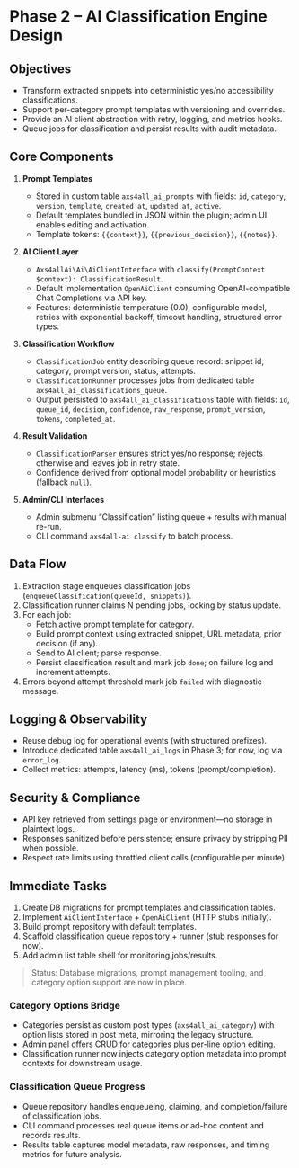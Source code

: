 # Phase 2 – AI Classification Engine Design

## Objectives
- Transform extracted snippets into deterministic yes/no accessibility classifications.
- Support per-category prompt templates with versioning and overrides.
- Provide an AI client abstraction with retry, logging, and metrics hooks.
- Queue jobs for classification and persist results with audit metadata.

## Core Components
1. **Prompt Templates**
   - Stored in custom table `axs4all_ai_prompts` with fields: `id`, `category`, `version`, `template`, `created_at`, `updated_at`, `active`.
   - Default templates bundled in JSON within the plugin; admin UI enables editing and activation.
   - Template tokens: `{{context}}`, `{{previous_decision}}`, `{{notes}}`.

2. **AI Client Layer**
   - `Axs4allAi\Ai\AiClientInterface` with `classify(PromptContext $context): ClassificationResult`.
   - Default implementation `OpenAiClient` consuming OpenAI-compatible Chat Completions via API key.
   - Features: deterministic temperature (0.0), configurable model, retries with exponential backoff, timeout handling, structured error types.

3. **Classification Workflow**
   - `ClassificationJob` entity describing queue record: snippet id, category, prompt version, status, attempts.
   - `ClassificationRunner` processes jobs from dedicated table `axs4all_ai_classifications_queue`.
   - Output persisted to `axs4all_ai_classifications` table with fields: `id`, `queue_id`, `decision`, `confidence`, `raw_response`, `prompt_version`, `tokens`, `completed_at`.

4. **Result Validation**
   - `ClassificationParser` ensures strict yes/no response; rejects otherwise and leaves job in retry state.
   - Confidence derived from optional model probability or heuristics (fallback `null`).

5. **Admin/CLI Interfaces**
   - Admin submenu “Classification” listing queue + results with manual re-run.
   - CLI command `axs4all-ai classify` to batch process.

## Data Flow
1. Extraction stage enqueues classification jobs (`enqueueClassification(queueId, snippets)`).
2. Classification runner claims N pending jobs, locking by status update.
3. For each job:
   - Fetch active prompt template for category.
   - Build prompt context using extracted snippet, URL metadata, prior decision (if any).
   - Send to AI client; parse response.
   - Persist classification result and mark job `done`; on failure log and increment attempts.
4. Errors beyond attempt threshold mark job `failed` with diagnostic message.

## Logging & Observability
- Reuse debug log for operational events (with structured prefixes).
- Introduce dedicated table `axs4all_ai_logs` in Phase 3; for now, log via `error_log`.
- Collect metrics: attempts, latency (ms), tokens (prompt/completion).

## Security & Compliance
- API key retrieved from settings page or environment—no storage in plaintext logs.
- Responses sanitized before persistence; ensure privacy by stripping PII when possible.
- Respect rate limits using throttled client calls (configurable per minute).

## Immediate Tasks
1. Create DB migrations for prompt templates and classification tables.
2. Implement `AiClientInterface` + `OpenAiClient` (HTTP stubs initially).
3. Build prompt repository with default templates.
4. Scaffold classification queue repository + runner (stub responses for now).
5. Add admin list table shell for monitoring jobs/results.

> Status: Database migrations, prompt management tooling, and category option support are now in place.

### Category Options Bridge
- Categories persist as custom post types (`axs4all_ai_category`) with option lists stored in post meta, mirroring the legacy structure.
- Admin panel offers CRUD for categories plus per-line option editing.
- Classification runner now injects category option metadata into prompt contexts for downstream usage.

### Classification Queue Progress
- Queue repository handles enqueueing, claiming, and completion/failure of classification jobs.
- CLI command processes real queue items or ad-hoc content and records results.
- Results table captures model metadata, raw responses, and timing metrics for future analysis.
